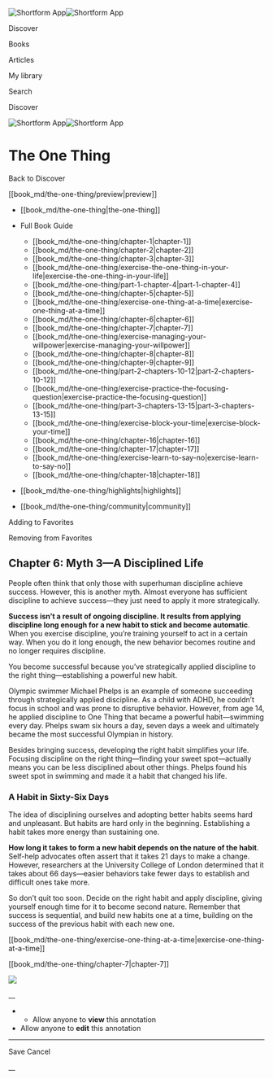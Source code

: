 ![Shortform App](/img/logo.36a2399e.svg)![Shortform App](/img/logo-dark.70c1b072.svg)

Discover

Books

Articles

My library

Search

Discover

![Shortform App](/img/logo.36a2399e.svg)![Shortform App](/img/logo-dark.70c1b072.svg)

# The One Thing

Back to Discover

[[book_md/the-one-thing/preview|preview]]

  * [[book_md/the-one-thing|the-one-thing]]
  * Full Book Guide

    * [[book_md/the-one-thing/chapter-1|chapter-1]]
    * [[book_md/the-one-thing/chapter-2|chapter-2]]
    * [[book_md/the-one-thing/chapter-3|chapter-3]]
    * [[book_md/the-one-thing/exercise-the-one-thing-in-your-life|exercise-the-one-thing-in-your-life]]
    * [[book_md/the-one-thing/part-1-chapter-4|part-1-chapter-4]]
    * [[book_md/the-one-thing/chapter-5|chapter-5]]
    * [[book_md/the-one-thing/exercise-one-thing-at-a-time|exercise-one-thing-at-a-time]]
    * [[book_md/the-one-thing/chapter-6|chapter-6]]
    * [[book_md/the-one-thing/chapter-7|chapter-7]]
    * [[book_md/the-one-thing/exercise-managing-your-willpower|exercise-managing-your-willpower]]
    * [[book_md/the-one-thing/chapter-8|chapter-8]]
    * [[book_md/the-one-thing/chapter-9|chapter-9]]
    * [[book_md/the-one-thing/part-2-chapters-10-12|part-2-chapters-10-12]]
    * [[book_md/the-one-thing/exercise-practice-the-focusing-question|exercise-practice-the-focusing-question]]
    * [[book_md/the-one-thing/part-3-chapters-13-15|part-3-chapters-13-15]]
    * [[book_md/the-one-thing/exercise-block-your-time|exercise-block-your-time]]
    * [[book_md/the-one-thing/chapter-16|chapter-16]]
    * [[book_md/the-one-thing/chapter-17|chapter-17]]
    * [[book_md/the-one-thing/exercise-learn-to-say-no|exercise-learn-to-say-no]]
    * [[book_md/the-one-thing/chapter-18|chapter-18]]
  * [[book_md/the-one-thing/highlights|highlights]]
  * [[book_md/the-one-thing/community|community]]



Adding to Favorites 

Removing from Favorites 

## Chapter 6: Myth 3—A Disciplined Life

People often think that only those with superhuman discipline achieve success. However, this is another myth. Almost everyone has sufficient discipline to achieve success—they just need to apply it more strategically.

**Success isn’t a result of ongoing discipline. It results from applying discipline long enough for a new habit to stick and become automatic**. When you exercise discipline, you’re training yourself to act in a certain way. When you do it long enough, the new behavior becomes routine and no longer requires discipline.

You become successful because you’ve strategically applied discipline to the right thing—establishing a powerful new habit.

Olympic swimmer Michael Phelps is an example of someone succeeding through strategically applied discipline. As a child with ADHD, he couldn’t focus in school and was prone to disruptive behavior. However, from age 14, he applied discipline to One Thing that became a powerful habit—swimming every day. Phelps swam six hours a day, seven days a week and ultimately became the most successful Olympian in history.

Besides bringing success, developing the right habit simplifies your life. Focusing discipline on the right thing—finding your sweet spot—actually means you can be less disciplined about other things. Phelps found his sweet spot in swimming and made it a habit that changed his life.

### A Habit in Sixty-Six Days

The idea of disciplining ourselves and adopting better habits seems hard and unpleasant. But habits are hard only in the beginning. Establishing a habit takes more energy than sustaining one.

**How long it takes to form a new habit depends on the nature of the habit**. Self-help advocates often assert that it takes 21 days to make a change. However, researchers at the University College of London determined that it takes about 66 days—easier behaviors take fewer days to establish and difficult ones take more.

So don’t quit too soon. Decide on the right habit and apply discipline, giving yourself enough time for it to become second nature. Remember that success is sequential, and build new habits one at a time, building on the success of the previous habit with each new one.

[[book_md/the-one-thing/exercise-one-thing-at-a-time|exercise-one-thing-at-a-time]]

[[book_md/the-one-thing/chapter-7|chapter-7]]

![](https://bat.bing.com/action/0?ti=56018282&Ver=2&mid=0a33358e-4b7b-4fcd-a87b-1baf917ad9db&sid=1711133063fa11eebdec89a8b8ae3bbc&vid=171147a063fa11eea7440fcfeb230d96&vids=0&msclkid=N&pi=0&lg=en-US&sw=800&sh=600&sc=24&nwd=1&tl=Shortform%20%7C%20Book&p=https%3A%2F%2Fwww.shortform.com%2Fapp%2Fbook%2Fthe-one-thing%2Fchapter-6&r=&lt=303&evt=pageLoad&sv=1&rn=20912)

__

  *   * Allow anyone to **view** this annotation
  * Allow anyone to **edit** this annotation



* * *

Save Cancel

__



